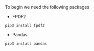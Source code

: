 To begin we need the following packages
- FPDF2

`pip3 install fpdf2`
- Pandas

`pip3 install pandas`
